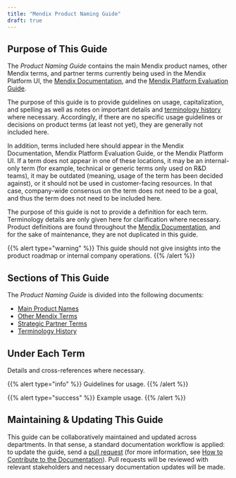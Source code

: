 ```yaml
---
title: "Mendix Product Naming Guide"
draft: true
---
```


## Purpose of This Guide

The *Product Naming Guide* contains the main Mendix product names, other Mendix terms, and partner terms currently being used in the Mendix Platform UI, the [Mendix Documentation](https://docs.mendix.com/), and the [Mendix Platform Evaluation Guide](https://www.mendix.com/evaluation-guide/). 

The purpose of this guide is to provide guidelines on usage, capitalization, and spelling as well as notes on important details and [terminology history](terminology-history) where necessary. Accordingly, if there are no specific usage guidelines or decisions on product terms (at least not yet), they are generally not included here.

In addition, terms included here should appear in the Mendix Documentation, Mendix Platform Evaluation Guide, or the Mendix Platform UI. If a term does not appear in one of these locations, it may be an internal-only term (for example, technical or generic terms only used on R&D teams), it may be outdated (meaning, usage of the term has been decided against), or it should not be used in customer-facing resources. In that case, company-wide consensus on the term does not need to be a goal, and thus the term does not need to be included here.

The purpose of this guide is not to provide a definition for each term. Terminology details are only given here for clarification where necessary. Product definitions are found throughout the [Mendix Documentation](https://docs.mendix.com/), and for the sake of maintenance, they are not duplicated in this guide.

{{% alert type="warning" %}}
This guide should not give insights into the product roadmap or internal company operations.
{{% /alert %}}

## Sections of This Guide

The *Product Naming Guide* is divided into the following documents:

* [Main Product Names](main-product-names)
* [Other Mendix Terms](other-terms)
* [Strategic Partner Terms](strategic-partner-terms)
* [Terminology History](terminology-history)

## Under Each Term

Details and cross-references where necessary.

{{% alert type="info" %}}
Guidelines for usage.
{{% /alert %}}

{{% alert type="success" %}}
Example usage.
{{% /alert %}}

## Maintaining & Updating This Guide

This guide can be collaboratively maintained and updated across departments. In that sense, a standard documentation workflow is applied: to update the guide, send a [pull request](https://github.com/mendix/docs/tree/development/content/product-naming) (for more information, see [How to Contribute to the Documentation](/developerportal/community-tools/contribute-to-the-mendix-documentation)). Pull requests will be reviewed with relevant stakeholders and necessary documentation updates will be made.
